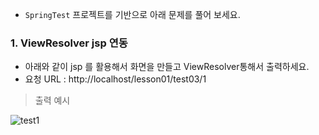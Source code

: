 * `SpringTest` 프로젝트를 기반으로 아래 문제를 풀어 보세요. 

### 1. ViewResolver jsp 연동

*  아래와 같이 jsp 를 활용해서 화면을 만들고 ViewResolver통해서 출력하세요. 
* 요청 URL : http://localhost/lesson01/test03/1

> 출력 예시 

![test1](/material/images/dulumary/web/springLifeCycle/test03_result.png)